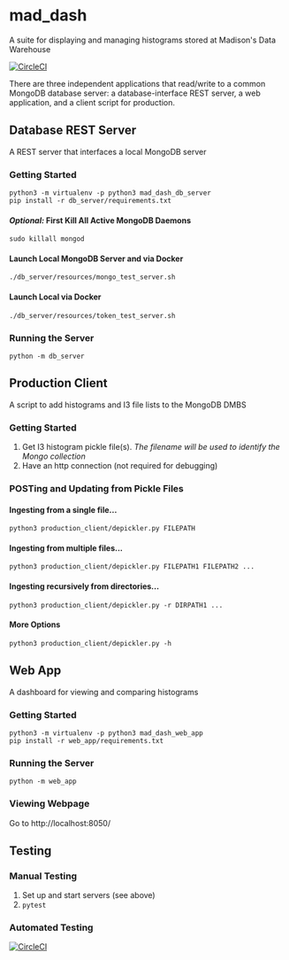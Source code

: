 # mad_dash
A suite for displaying and managing histograms stored at Madison's Data Warehouse

[![CircleCI](https://circleci.com/gh/WIPACrepo/mad_dash/tree/master.svg?style=shield)](https://circleci.com/gh/WIPACrepo/mad_dash/tree/master)

There are three independent applications that read/write to a common MongoDB database server: a database-interface REST server, a web application, and a client script for production.


## Database REST Server
A REST server that interfaces a local MongoDB server

### Getting Started
    python3 -m virtualenv -p python3 mad_dash_db_server
    pip install -r db_server/requirements.txt
 
#### *Optional:* First Kill All Active MongoDB Daemons
`sudo killall mongod`

#### Launch Local MongoDB Server and via Docker
    ./db_server/resources/mongo_test_server.sh

#### Launch Local  via Docker
    ./db_server/resources/token_test_server.sh
    
### Running the Server   
    python -m db_server


## Production Client
A script to add histograms and I3 file lists to the MongoDB DMBS

### Getting Started
1. Get I3 histogram pickle file(s). *The filename will be used to identify the Mongo collection*
1. Have an http connection (not required for debugging)

### POSTing and Updating from Pickle Files
#### Ingesting from a single file...
    python3 production_client/depickler.py FILEPATH
#### Ingesting from multiple files...
    python3 production_client/depickler.py FILEPATH1 FILEPATH2 ...
#### Ingesting recursively from directories...
    python3 production_client/depickler.py -r DIRPATH1 ...
#### More Options
    python3 production_client/depickler.py -h


## Web App
A dashboard for viewing and comparing histograms

### Getting Started
    python3 -m virtualenv -p python3 mad_dash_web_app
    pip install -r web_app/requirements.txt

### Running the Server
    python -m web_app
    
### Viewing Webpage
Go to http://localhost:8050/


## Testing

### Manual Testing
1. Set up and start servers (see above)
1. `pytest`

### Automated Testing
[![CircleCI](https://circleci.com/gh/WIPACrepo/mad_dash/tree/master.svg?style=shield)](https://circleci.com/gh/WIPACrepo/mad_dash/tree/master)
